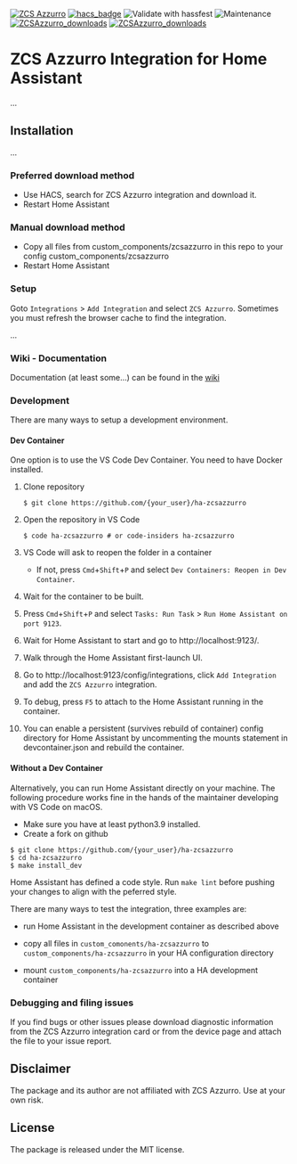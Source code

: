 [![ZCS Azzurro](https://img.shields.io/github/v/release/aturri/ha-zcsazzurro)](https://github.com/aturri/ha-zcsazzurro/releases/latest) [![hacs_badge](https://img.shields.io/badge/HACS-Default-blue.svg)](https://github.com/hacs/integration) ![Validate with hassfest](https://github.com/aturri/ha-zcsazzurro/workflows/Validate%20with%20hassfest/badge.svg) ![Maintenance](https://img.shields.io/maintenance/yes/2023.svg) [![ZCSAzzurro_downloads](https://img.shields.io/github/downloads/aturri/ha-zcsazzurro/total)](https://github.com/aturri/ha-zcsazzurro) [![ZCSAzzurro_downloads](https://img.shields.io/github/downloads/aturri/ha-zcsazzurro/latest/total)](https://github.com/aturri/ha-zcsazzurro)

# ZCS Azzurro Integration for Home Assistant


...

## Installation

...

### Preferred download method

- Use HACS, search for ZCS Azzurro integration and download it.
- Restart Home Assistant

### Manual download method

- Copy all files from custom_components/zcsazzurro in this repo to your config custom_components/zcsazzurro
- Restart Home Assistant

### Setup

Goto `Integrations` > `Add Integration` and select `ZCS Azzurro`. Sometimes you must refresh the browser cache to find the integration.

...

### Wiki - Documentation

Documentation (at least some...) can be found in the [wiki](https://github.com/aturri/ha-zcsazzurro/wiki)

### Development

There are many ways to setup a development environment.

#### Dev Container
One option is to use the VS Code Dev Container. You need to have Docker installed.

1. Clone repository

    ```console
    $ git clone https://github.com/{your_user}/ha-zcsazzurro
    ```
1. Open the repository in VS Code

    ```console
    $ code ha-zcsazzurro # or code-insiders ha-zcsazzurro
    ```
1. VS Code will ask to reopen the folder in a container
    - If not, press `Cmd`+`Shift`+`P` and select `Dev Containers: Reopen in Dev Container`.
1. Wait for the container to be built.
1. Press `Cmd`+`Shift`+`P` and select `Tasks: Run Task` > `Run Home Assistant on port 9123`.
1. Wait for Home Assistant to start and go to http://localhost:9123/.
1. Walk through the Home Assistant first-launch UI.
1. Go to http://localhost:9123/config/integrations, click `Add Integration` and add the `ZCS Azzurro` integration.
1. To debug, press `F5` to attach to the Home Assistant running in the container.
1. You can enable a persistent (survives rebuild of container) config directory for Home Assistant by uncommenting the mounts statement in devcontainer.json and rebuild the container.

#### Without a Dev Container
Alternatively, you can run Home Assistant directly on your machine. The following procedure works fine in the hands of the maintainer developing with VS Code on macOS.

- Make sure you have at least python3.9 installed.
- Create a fork on github

```
$ git clone https://github.com/{your_user}/ha-zcsazzurro
$ cd ha-zcsazzurro
$ make install_dev
```

Home Assistant has defined a code style. Run `make lint` before pushing your changes to align with the peferred style.

There are many ways to test the integration, three examples are:

- run Home Assistant in the development container as described above

- copy all files in `custom_comonents/ha-zcsazzurro` to `custom_components/ha-zcsazzurro` in your HA configuration directory
- mount `custom_components/ha-zcsazzurro` into a HA development container

### Debugging and filing issues

If you find bugs or other issues please download diagnostic information from the ZCS Azzurro integration card or from the device page and attach the file to your issue report.


## Disclaimer

The package and its author are not affiliated with ZCS Azzurro. Use at your own risk.

## License

The package is released under the MIT license.
